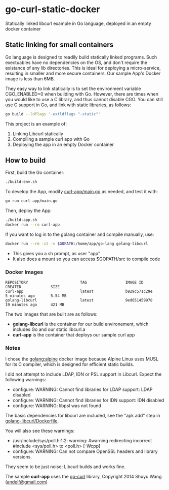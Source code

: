 # go-curl-static-docker
Statically linked libcurl example in Go language, deployed in an empty docker container

## Static linking for small containers
Go language is designed to readily build statically linked programs.  Such exectuables have no dependencies on the OS, and don't require the existance of any lib directories.  This is ideal for deploying a micro-service, resulting in smaller and more secure containers. Our sample App's Docker image is less than 6MB.

They easy way to link statically is to set the environment variable CGO_ENABLED=0 when building with Go.  However, there are times when you would like to use a C library, and thus cannot disable CGO.  You can still use C support in Go, and link with static libraries, as follows:
```sh
go build --ldflags '-extldflags "-static"'
```
This project is an example of:

1. Linking Libcurl statically
2. Compiling a sample curl app with Go
3. Deploying the app in an empty Docker container

## How to build
First, build the Go container:
```sh
./build-env.sh
```

To develop the App, modify [curl-app/main.go](https://raw.githubusercontent.com/DavidSantia/go-curl-static-docker/curl-app/main.go) as needed, and test it with:
```sh
go run curl-app/main.go
```

Then, deploy the App:
```sh
./build-app.sh
docker run --rm curl-app
```

If you want to log in to the golang container and compile manually, use:
```sh
docker run --rm -it -v $GOPATH:/home/app/go-lang golang-libcurl
```
* This gives you a sh prompt, as user "app"
* It also does a mount so you can access $GOPATH/src to compile code

### Docker Images
```
REPOSITORY                       TAG                 IMAGE ID            CREATED             SIZE
curl-app                         latest              b929c571c29e        5 minutes ago       5.54 MB
golang-libcurl                   latest              9ed651459978        19 minutes ago      421 MB
```
The two images that are built are as follows:
* **golang-libcurl** is the container for our build environement, which includes Go and our static libcurl.a
* **curl-app** is the container that deploys our sample curl app

### Notes
I chose the [golang:alpine](https://hub.docker.com/r/_/golang/) docker image because Alpine Linux uses MUSL for its C compiler, which is designed for efficient static builds.

I did not attempt to include LDAP, IDN or PSL support in Libcurl.  Expect the following warnings:
* configure: WARNING: Cannot find libraries for LDAP support: LDAP disabled
* configure: WARNING: Cannot find libraries for IDN support: IDN disabled
* configure: WARNING: libpsl was not found

The basic dependencies for libcurl are included, see the "apk add" step in [golang-libcurl/Dockerfile](https://raw.githubusercontent.com/DavidSantia/go-curl-static-docker/golang-libcurl/Dockerfile).

You will also see these warnings:
* /usr/include/sys/poll.h:1:2: warning: #warning redirecting incorrect #include <sys/poll.h> to <poll.h> [-Wcpp]
* configure: WARNING: Can not compare OpenSSL headers and library versions.

They seem to be just noise; Libcurl builds and works fine.

The sample **curl-app** uses the [go-curl](https://github.com/andelf/go-curl) library, Copyright 2014 Shuyu Wang (<andelf@gmail.com>)
